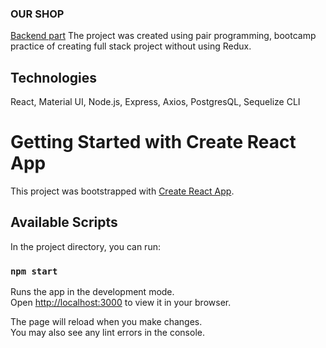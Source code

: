 ### OUR SHOP

<a href="https://github.com/walvesnl/webshop-backend">Backend part</a>
The project was created using pair programming, bootcamp practice of creating full stack project without using Redux.


## Technologies
React, Material UI, Node.js, Express, Axios, PostgresQL, Sequelize CLI



# Getting Started with Create React App

This project was bootstrapped with [Create React App](https://github.com/facebook/create-react-app).

## Available Scripts

In the project directory, you can run:

### `npm start`

Runs the app in the development mode.\
Open [http://localhost:3000](http://localhost:3000) to view it in your browser.

The page will reload when you make changes.\
You may also see any lint errors in the console.

